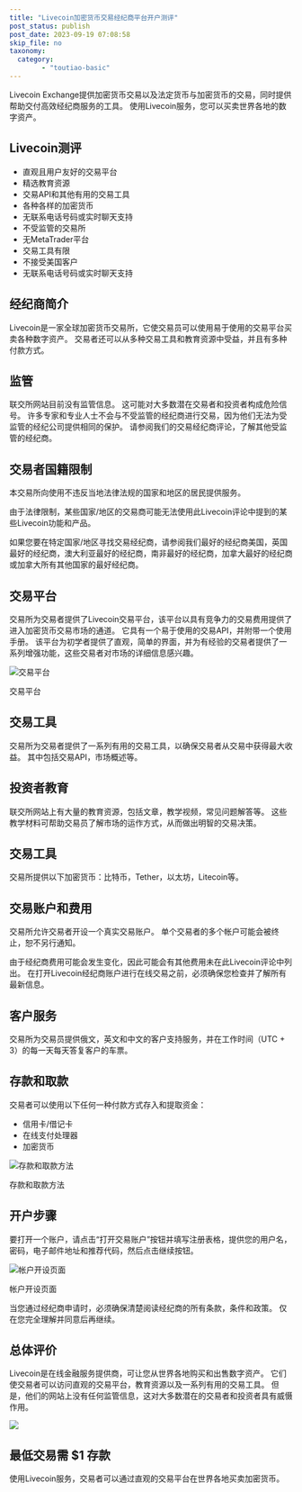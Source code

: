 ```yaml
---
title: "Livecoin加密货币交易经纪商平台开户测评"
post_status: publish
post_date: 2023-09-19 07:08:58
skip_file: no
taxonomy:
  category:
        - "toutiao-basic"
---
```


Livecoin Exchange提供加密货币交易以及法定货币与加密货币的交易，同时提供帮助交付高效经纪商服务的工具。 使用Livecoin服务，您可以买卖世界各地的数字资产。

## Livecoin测评

- 直观且用户友好的交易平台
- 精选教育资源
- 交易API和其他有用的交易工具
- 各种各样的加密货币
- 无联系电话号码或实时聊天支持
- 不受监管的交易所
- 无MetaTrader平台
- 交易工具有限
- 不接受美国客户
- 无联系电话号码或实时聊天支持

## 经纪商简介

Livecoin是一家全球加密货币交易所，它使交易员可以使用易于使用的交易平台买卖各种数字资产。 交易者还可以从多种交易工具和教育资源中受益，并且有多种付款方式。

## 监管

联交所网站目前没有监管信息。 这可能对大多数潜在交易者和投资者构成危险信号。 许多专家和专业人士不会与不受监管的经纪商进行交易，因为他们无法为受监管的经纪公司提供相同的保护。 请参阅我们的交易经纪商评论，了解其他受监管的经纪商。

## 交易者国籍限制

本交易所向使用不违反当地法律法规的国家和地区的居民提供服务。

由于法律限制，某些国家/地区的交易商可能无法使用此Livecoin评论中提到的某些Livecoin功能和产品。

如果您要在特定国家/地区寻找交易经纪商，请参阅我们最好的经纪商美国，英国最好的经纪商，澳大利亚最好的经纪商，南非最好的经纪商，加拿大最好的经纪商或加拿大所有其他国家的最好经纪商。

## 交易平台

交易所为交易者提供了Livecoin交易平台，该平台以具有竞争力的交易费用提供了进入加密货币交易市场的通道。 它具有一个易于使用的交易API，并附带一个使用手册。 该平台为初学者提供了直观，简单的界面，并为有经验的交易者提供了一系列增强功能，这些交易者对市场的详细信息感兴趣。

![交易平台](https://cdn.fendou.la/funstoutiao/2020/12/Livecoin-Review-Trading-Platform.jpg "交易平台")

交易平台

## 交易工具

交易所为交易者提供了一系列有用的交易工具，以确保交易者从交易中获得最大收益。 其中包括交易API，市场概述等。

## 投资者教育

联交所网站上有大量的教育资源，包括文章，教学视频，常见问题解答等。 这些教学材料可帮助交易员了解市场的运作方式，从而做出明智的交易决策。

## 交易工具

交易所提供以下加密货币：比特币，Tether，以太坊，Litecoin等。

## 交易账户和费用

交易所允许交易者开设一个真实交易账户。 单个交易者的多个帐户可能会被终止，恕不另行通知。

由于经纪商费用可能会发生变化，因此可能会有其他费用未在此Livecoin评论中列出。 在打开Livecoin经纪商账户进行在线交易之前，必须确保您检查并了解所有最新信息。

## 客户服务

交易所为交易员提供俄文，英文和中文的客户支持服务，并在工作时间（UTC + 3）的每一天每天答复客户的车票。

## 存款和取款

交易者可以使用以下任何一种付款方式存入和提取资金：

- 信用卡/借记卡
- 在线支付处理器
- 加密货币

![存款和取款方法](https://cdn.fendou.la/funstoutiao/2020/12/Livecoin-Review-Deposit-and-Withdrawal-Methods-.jpg "存款和取款方法")

存款和取款方法

## 开户步骤

要打开一个账户，请点击“打开交易账户”按钮并填写注册表格，提供您的用户名，密码，电子邮件地址和推荐代码，然后点击继续按钮。

![帐户开设页面](https://cdn.fendou.la/funstoutiao/2020/12/Livecoin-Review-Account-Opening-Page-405x1024.jpg "帐户开设页面")

帐户开设页面

当您通过经纪商申请时，必须确保清楚阅读经纪商的所有条款，条件和政策。 仅在您完全理解并同意后再继续。

## 总体评价

Livecoin是在线金融服务提供商，可让您从世界各地购买和出售数字资产。 它们使交易者可以访问直观的交易平台，教育资源以及一系列有用的交易工具。 但是，他们的网站上没有任何监管信息，这对大多数潜在的交易者和投资者具有威慑作用。

![](https://cdn.fendou.la/funstoutiao/2020/12/Livecoin-Logo.png)

## 最低交易需 $1 存款

使用Livecoin服务，交易者可以通过直观的交易平台在世界各地买卖加密货币。
